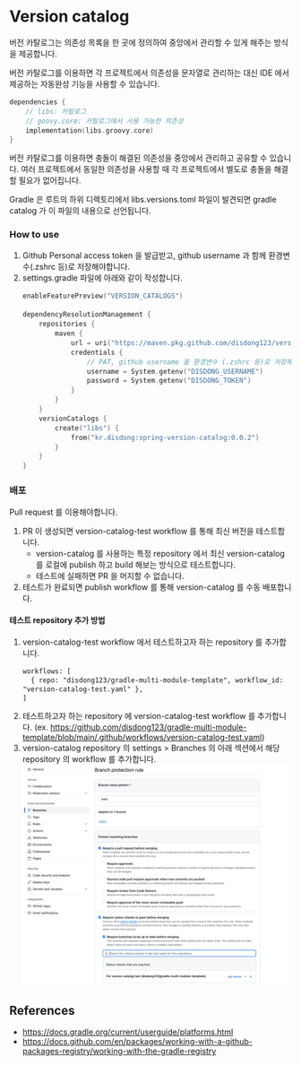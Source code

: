 # Version catalog

버전 카탈로그는 의존성 목록을 한 곳에 정의하여 중앙에서 관리할 수 있게 해주는 방식을 제공합니다.

버전 카탈로그를 이용하면 각 프로젝트에서 의존성을 문자열로 관리하는 대신 IDE 에서 제공하는 자동완성 기능을 사용할 수 있습니다.

```kotlin
dependencies {
    // libs: 카탈로그
    // goovy.core: 카탈로그에서 사용 가능한 의존성
    implementation(libs.groovy.core)
}
```

버전 카탈로그를 이용하면 충돌이 해결된 의존성을 중앙에서 관리하고 공유할 수 있습니다. 여러 프로젝트에서 동일한 의존성을 사용할 때 각 프로젝트에서 별도로 충돌을 해결할 필요가 없어집니다.


Gradle 은 루트의 하위 디렉토리에서 libs.versions.toml 파일이 발견되면 gradle catalog 가 이 파일의 내용으로 선언됩니다.


### How to use
1. Github Personal access token 을 발급받고, github username 과 함께 환경변수(.zshrc 등)로 저장해야합니다.
2. settings.gradle 파일에 아래와 같이 작성합니다.
    ```kotlin
    enableFeaturePreview("VERSION_CATALOGS")
    
    dependencyResolutionManagement {
        repositories {
            maven {
                url = uri("https://maven.pkg.github.com/disdong123/version-catalog")
                credentials {
                    // PAT, github username 을 환경변수 (.zshrc 등)로 저장해야합니다.  
                    username = System.getenv("DISDONG_USERNAME")
                    password = System.getenv("DISDONG_TOKEN")
                }
            }
        }
        versionCatalogs {
            create("libs") {
                from("kr.disdong:spring-version-catalog:0.0.2")
            }
        }
    }
    ```


### 배포
Pull request 를 이용해야합니다.

1. PR 이 생성되면 version-catalog-test workflow 를 통해 최신 버전을 테스트합니다.
   - version-catalog 를 사용하는 특정 repository 에서 최신 version-catalog 를 로컬에 publish 하고 build 해보는 방식으로 테스트합니다.
   - 테스트에 실패하면 PR 을 머지할 수 없습니다.  
2. 테스트가 완료되면 publish workflow 를 통해 version-catalog 를 수동 배포합니다.

#### 테스트 repository 추가 방법
1. version-catalog-test workflow 에서 테스트하고자 하는 repository 를 추가합니다.
    ```
    workflows: [
      { repo: "disdong123/gradle-multi-module-template", workflow_id: "version-catalog-test.yaml" },
    ]
    ```
2. 테스트하고자 하는 repository 에 version-catalog-test workflow 를 추가합니다. (ex. https://github.com/disdong123/gradle-multi-module-template/blob/main/.github/workflows/version-catalog-test.yaml)
3. version-catalog repository 의 settings > Branches 의 아래 섹션에서 해당 repository 의 workflow 를 추가합니다.
    ![img.png](branch-rules.png)


## References
- https://docs.gradle.org/current/userguide/platforms.html
- https://docs.github.com/en/packages/working-with-a-github-packages-registry/working-with-the-gradle-registry